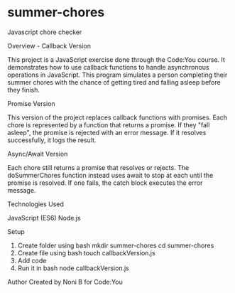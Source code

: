 # summer-chores
Javascript chore checker

Overview - Callback Version

This project is a JavaScript exercise done through the Code:You course.
It demonstrates how to use callback functions to handle asynchronous operations in JavaScript.
This program simulates a person completing their summer chores with the chance of getting tired and falling asleep before they finish.

Promise Version

This version of the project replaces callback functions with promises. 
Each chore is represented by a function that returns a promise.
If they "fall asleep", the promise is rejected with an error message. 
If it resolves successfully, it logs the result.

Async/Await Version

Each chore still returns a promise that resolves or rejects.
The doSummerChores function instead uses await to stop at each until the promise is resolved. 
If one fails, the catch block executes the error message. 

Technologies Used

JavaScript (ES6)
Node.js

Setup

1. Create folder using bash
mkdir summer-chores
cd summer-chores
2. Create file using bash
touch callbackVersion.js
3. Add code
4. Run it in bash
node callbackVersion.js



Author
Created by Noni B for Code:You